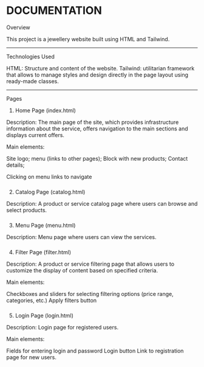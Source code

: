 # DOCUMENTATION

Overview

This project is a jewellery website built using HTML and Tailwind. 

---

Technologies Used

HTML: Structure and content of the website. 
Tailwind: utilitarian framework that allows to manage styles and design directly in the page layout using ready-made classes.

---

Pages

1. Home Page (index.html)

Description:
The main page of the site, which provides infrastructure information about the service, offers navigation to the main sections and displays current offers.

Main elements:

Site logo;
menu (links to other pages);
Block with new products;
Contact details;

Clicking on menu links to navigate

###

2. Catalog Page (catalog.html)

Description:
A product or service catalog page where users can browse and select products.

###

3. Menu Page (menu.html)

Description:
Menu page where users can view the services.

###

4. Filter Page (filter.html)

Description:
A product or service filtering page that allows users to customize the display of content based on specified criteria.

Main elements:

Checkboxes and sliders for selecting filtering options (price range, categories, etc.)
Apply filters button

###

5. Login Page (login.html)

Description:
Login page for registered users.

Main elements:

Fields for entering login and password
Login button
Link to registration page for new users.